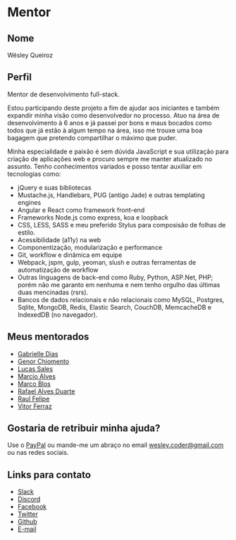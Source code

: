# Mentor

## Nome

Wésley Queiroz

## Perfil

Mentor de desenvolvimento full-stack.

Estou participando deste projeto a fim de ajudar aos iniciantes e também expandir minha visão como desenvolvedor no processo.
Atuo na área de desenvolvimento à 6 anos e já passei por bons e maus bocados como todos que já estão à algum tempo na área, isso me trouxe uma boa bagagem que pretendo compartilhar o máximo que puder.

Minha especialidade e paixão é sem dúvida JavaScript e sua utilização para criação de aplicações web e procuro sempre me manter atualizado no assunto.
Tenho conhecimentos variados e posso tentar auxiliar em tecnologias como:
- jQuery e suas bibliotecas
- Mustache.js, Handlebars, PUG (antigo Jade) e outras templating engines
- Angular e React como framework front-end
- Frameworks Node.js como express, koa e loopback
- CSS, LESS, SASS e meu preferido Stylus para composisão de folhas de estilo.
- Acessibilidade (a11y) na web
- Componentização, modularização e performance
- Git, workflow e dinâmica em equipe
- Webpack, jspm, gulp, yeoman, slush e outras ferramentas de automatização de workflow
- Outras linguagens de back-end como Ruby, Python, ASP.Net, PHP; porém não me garanto em nenhuma e nem tenho orgulho das últimas duas mencinadas (rsrs).
- Bancos de dados relacionais e não relacionais como MySQL, Postgres, Sqlite, MongoDB, Redis, Elastic Search, CouchDB, MemcacheDB e IndexedDB (no navegador).

## Meus mentorados

- [Gabrielle Dias](/profiles/pupils/profiles/GabrielleDias.md)
- [Genor Chiomento](/profiles/pupils/profiles/GenorChiomento.md)
- [Lucas Sales](/profiles/pupils/profiles/LucasSales.md)
- [Marcio Alves](/profiles/pupils/profiles/MarcioAlves.md)
- [Marco Blos](/profiles/pupils/profiles/marco_blos.md)
- [Rafael Alves Duarte](/profiles/pupils/profiles/rafadfaria.md)
- [Raul Felipe](/profiles/pupils/profiles/RaulFelipeDeMelo.md)
- [Vitor Ferraz](/profiles/pupils/profiles/VitorFerraz.md)

## Gostaria de retribuir minha ajuda?

Use o [PayPal](https://www.paypal.com/cgi-bin/webscr?cmd=_s-xclick&hosted_button_id=9G3ER8ERM44YW) ou mande-me um abraço no email [wesley.coder@gmail.com](mailto:wesley.coder@gmail.com) ou nas redes sociais.

## Links para contato

- [Slack](https://tavernlab.slack.com/)
- [Discord](https://discord.gg/7YuS49D)
- [Facebook](https://facebook.com/wesleycoder)
- [Twitter](https://twitter.com/wesleycoder)
- [Github](https://github.com/wesleycoder)
- [E-mail](mailto:wesley.coder@gmail.com)
